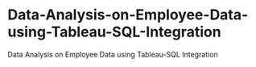 # Data-Analysis-on-Employee-Data-using-Tableau-SQL-Integration
Data Analysis on Employee Data using Tableau-SQL Integration
